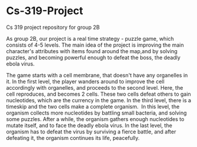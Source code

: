 # Cs-319-Project
Cs 319 project repository for group 2B


As group 2B, our project is a real time strategy - puzzle game, which consists of 4-5 levels.
The main idea of the project is improving the main character's attributes with items found around the map,and by solving puzzles, and becoming powerful enough to defeat the boss, the deadly ebola virus. 

The game starts with a cell membrane, that doesn't have any organelles in it. In the first level, the player wanders around to improve the cell accordingly with organelles, and proceeds to the second level. Here, the cell reproduces, and becomes 2 cells. These two cells defeat others to gain nucleotides, which are the currency in the game. In the third level, there is a timeskip and the two cells make a complete organism.  In this level, the organism collects more nucleotides by battling small bacteria, and solving some puzzles. After a while, the organism gathers enough nucleotides to mutate itself, and to face the deadly ebola virus. In the last level, the organism has to defeat the virus by surviving a fierce battle, and after defeating it, the organism continues its life, peacefully.

